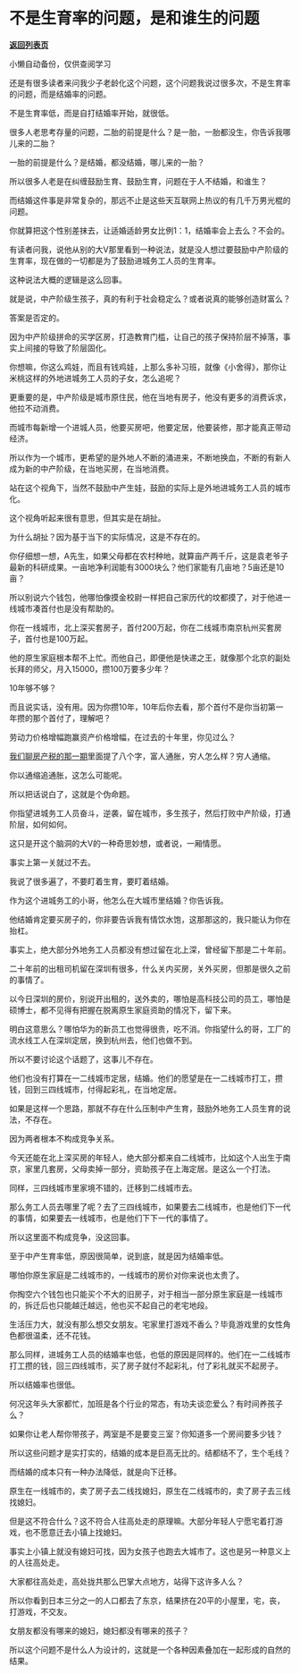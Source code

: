 # 不是生育率的问题，是和谁生的问题

[**返回列表页**](/gzh/记忆承载)

小懒自动备份，仅供查阅学习

还是有很多读者来问我少子老龄化这个问题，这个问题我说过很多次，不是生育率的问题，而是结婚率的问题。  

  

不是生育率低，而是自打结婚率开始，就很低。  

  

很多人老思考存量的问题，二胎的前提是什么？是一胎，一胎都没生，你告诉我哪儿来的二胎？  

  

一胎的前提是什么？是结婚，都没结婚，哪儿来的一胎？

  

所以很多人老是在纠缠鼓励生育、鼓励生育，问题在于人不结婚，和谁生？

  

而结婚这件事是非常复杂的，那远不止是这些天互联网上热议的有几千万男光棍的问题。  

  

你就算把这个性别差抹去，让适婚适龄男女比例1：1，结婚率会上去么？不会的。

  

有读者问我，说他从别的大V那里看到一种说法，就是没人想过要鼓励中产阶级的生育率，现在做的一切都是为了鼓励进城务工人员的生育率。  

  

这种说法大概的逻辑是这么回事。

  

就是说，中产阶级生孩子，真的有利于社会稳定么？或者说真的能够创造财富么？

  

答案是否定的。

  

因为中产阶级拼命的买学区房，打造教育门槛，让自己的孩子保持阶层不掉落，事实上间接的导致了阶层固化。

  

你想嘛，你这么鸡娃，而且有钱鸡娃，上那么多补习班，就像《小舍得》，那你让米桃这样的外地进城务工人员的子女，怎么追呢？

  

更重要的是，中产阶级是城市原住民，他在当地有房子，他没有更多的消费诉求，他拉不动消费。  

  

而城市每新增一个进城人员，他要买房吧，他要定居，他要装修，那才能真正带动经济。

  

所以作为一个城市，更希望的是外地人不断的涌进来，不断地换血，不断的有新人成为新的中产阶级，在当地买房，在当地消费。

  

站在这个视角下，当然不鼓励中产生娃，鼓励的实际上是外地进城务工人员的城市化。  

  

这个视角听起来很有意思，但其实是在胡扯。  

  

为什么胡扯？因为基于当下的实际情况，这是不存在的。  

  

你仔细想一想，A先生，如果父母都在农村种地，就算亩产两千斤，这是袁老爷子最新的科研成果。一亩地净利润能有3000块么？他们家能有几亩地？5亩还是10亩？  

  

所以别说六个钱包，他哪怕像摸金校尉一样把自己家历代的坟都摸了，对于他进一线城市凑首付也是没有帮助的。  

  

你在一线城市，北上深买套房子，首付200万起，你在二线城市南京杭州买套房子，首付也是100万起。  

  

他的原生家庭根本帮不上忙。而他自己，即便他是快递之王，就像那个北京的副处长拜的师父，月入15000，攒100万要多少年？  

  

10年够不够？  

  

而且说实话，没有用。因为你攒10年，10年后你去看，那个首付不是你当初第一年攒的那个首付了，理解吧？

  

劳动力价格增幅跑赢资产价格增幅，在过去的十年里，你见过么？  

  

[我们聊房产税的那一期](http://mp.weixin.qq.com/s?__biz=MzU0MjYwNDU2Mw==&mid=2247498831&idx=2&sn=caec05d090649f4a131ec78eb4361029&chksm=fb1a9033cc6d1925a1f8e49ce9f7c9328dfced701f297993f2d7277ac36d7c3cbc74831379cf&scene=21#wechat_redirect)里面提了八个字，富人通胀，穷人怎么样？穷人通缩。  

  

你以通缩追通胀，这怎么可能呢。  

  

所以把话说白了，这就是个伪命题。  

  

你指望进城务工人员奋斗，逆袭，留在城市，多生孩子，然后打败中产阶级，打通阶层，如何如何。  

  

这只是开这个脑洞的大V的一种奇思妙想，或者说，一厢情愿。

  

事实上第一关就过不去。

  

我说了很多遍了，不要盯着生育，要盯着结婚。  

  

作为这个进城务工的小哥，他怎么在大城市里结婚？你告诉我。  

  

他结婚肯定要买房子的，你非要告诉我有情饮水饱，这那那这的，我只能认为你在抬杠。  

  

事实上，绝大部分外地务工人员都没有想过留在北上深，曾经留下那是二十年前。  

  

二十年前的出租司机留在深圳有很多，什么关内买房，关外买房，但那是很久之前的事情了。

  

以今日深圳的房价，别说开出租的，送外卖的，哪怕是高科技公司的员工，哪怕是硕博士，都不见得有把握在脱离原生家庭资助的情况下，留下来。  

  

明白这意思么？哪怕华为的新员工也觉得很贵，吃不消。你指望什么的哥，工厂的流水线工人在深圳定居，换到杭州去，他们也做不到。  

  

所以不要讨论这个话题了，这事儿不存在。  

  

他们也没有打算在一二线城市定居，结婚。他们的愿望是在一二线城市打工，攒钱，回到三四线城市，付得起彩礼，在当地定居。

  

如果是这样一个思路，那就不存在什么压制中产生育，鼓励外地务工人员生育的说法，不存在。  

  

因为两者根本不构成竞争关系。

  

今天还能在北上深买房的年轻人，绝大部分都来自二线城市，比如这个人出生于南京，家里几套房，父母卖掉一部分，资助孩子在上海定居。是这么一个打法。  

  

同样，三四线城市里家境不错的，迁移到二线城市去。  

  

那么务工人员去哪里了呢？去了三四线城市，如果要去二线城市，也是他们下一代的事情，如果要去一线城市，也是他们下下一代的事情了。  

  

所以这里面不构成竞争，没这回事。

  

至于中产生育率低，原因很简单，说到底，就是因为结婚率低。  

  

哪怕你原生家庭是二线城市的，一线城市的房价对你来说也太贵了。

  

你掏空六个钱包也只能买个不大的旧房子，对于相当一部分原生家庭是一线城市的，拆迁后也只能越迁越远，他也买不起自己的老宅地段。  

  

生活压力大，就没有那么想交女朋友。宅家里打游戏不香么？毕竟游戏里的女性角色都很温柔，还不花钱。  

  

那么同样，进城务工人员的结婚率也低，也低的原因是同样的。他们在一二线城市打工攒的钱，回三四线城市，买了房子就付不起彩礼，付了彩礼就买不起房子。

  

所以结婚率也很低。  

  

何况这年头大家都忙，加班是各个行业的常态，有功夫谈恋爱么？有时间养孩子么？  

  

如果你让老人帮你带孩子，两室是不是要变三室？你知道多一个房间要多少钱？  

  

所以这些问题才是实打实的，结婚的成本是巨高无比的。结都结不了，生个毛线？  

  

而结婚的成本只有一种办法降低，就是向下迁移。  

  

原生在一线城市的，卖了房子去二线找媳妇，原生在二线城市的，卖了房子去三线找媳妇。  

  

但是这不符合什么？这不符合人往高处走的原理嘛。大部分年轻人宁愿宅着打游戏，也不愿意迁去小镇上找媳妇。  

  

事实上小镇上就没有媳妇可找，因为女孩子也跑去大城市了。这也是另一种意义上的人往高处走。

  

大家都往高处走，高处拢共那么巴掌大点地方，站得下这许多人么？

  

所以你看到日本三分之一的人口都去了东京，结果挤在20平的小屋里，宅，丧，打游戏，不交友。

  

女朋友都没有哪来的媳妇，媳妇都没有哪来的孩子？

  

所以这个问题不是什么人为设计的，这就是一个各种因素叠加在一起形成的自然的结果。

